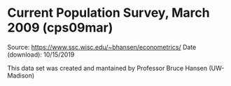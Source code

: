 # Current Population Survey, March 2009 (cps09mar)
Source: https://www.ssc.wisc.edu/~bhansen/econometrics/
Date (download): 10/15/2019

This data set was created and mantained by Professor Bruce Hansen (UW-Madison)